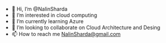 - 👋 Hi, I’m @NalinSharda
- 👀 I’m interested in cloud computing
- 🌱 I’m currently learning Azure 
- 💞️ I’m looking to collaborate on Cloud Architecture and Desing
- 📫 How to reach me NalinSharda@gmail.com

<!---
NalinSharda/NalinSharda is a ✨ special ✨ repository because its `README.md` (this file) appears on your GitHub profile.
You can click the Preview link to take a look at your changes.
--->
